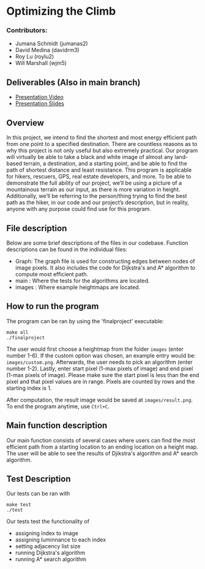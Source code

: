 # Optimizing the Climb
### Contributors: 
* Jumana Schmidt (jumanas2)
* David Medina (davidrm3)
* Roy Lu (roylu2)
* Will Marshall (wjm5)

## Deliverables (Also in main branch)
* [Presentation Video](https://www.youtube.com/watch?v=vRzmfvQZMzo&ab_channel=WilliamMarshall)
* [Presentation Slides](https://docs.google.com/presentation/d/1FTFySXaA5yO_qtD9PHo1kwkYB0B3H1eW/edit?usp=sharing&ouid=102768588260919984611&rtpof=true&sd=true)

## Overview
In this project, we intend to find the shortest and most energy efficient path from one point to a specified destination. There are countless reasons as to why this project is not only useful but also extremely practical. Our program will virtually be able to take a black and white image of almost any land-based terrain, a destination, and a starting point, and be able to find the path of shortest distance and least resistance. This program is applicable for hikers, rescuers, GPS, real estate developers, and more. To be able to demonstrate the full ability of our project, we’ll be using a picture of a mountainous terrain as our input, as there is more variation in height. Additionally, we’ll be referring to the person/thing trying to find the best path as the hiker, in our code and our project’s description, but in reality, anyone with any purpose could find use for this program.

## File description
Below are some brief descriptions of the files in our codebase.  Function descriptions can be found in the individual files:
* Graph: The graph file is used for constructing edges between nodes of image pixels. It also includes the code for Dijkstra's and A* algorithm to compute most efficient path.
* main : Where the tests for the algorithms are located.
* images : Where example heightmaps are located.

## How to run the program
The program can be ran by using the 'finalproject' executable:
```
make all
./finalproject
```
The user would first choose a heightmap from the folder `images` (enter number 1-6). If the custom option was chosen, an example entry would be: `images/custom.png`.
Afterwards, the user needs to pick an algorithm (enter number 1-2). Lastly, enter start pixel (1-max pixels of image) and end pixel (1-max pixels of image). Please make sure the start pixel is less than the end pixel and that pixel values are in range. Pixels are counted by rows and the starting index is 1.
 
After computation, the result image would be saved at `images/result.png`.  
To end the program anytime, use `Ctrl+C`.

## Main function description
Our main function consists of several cases where users can find the most efficient path from a starting location to an ending location on a height map.  
The user will be able to see the results of Djikstra's algorithm and A* search algorithm.

## Test Description
Our tests can be ran with
```
make test
./test
```  
Our tests test the functionality of
* assigning index to image
* assigning luminnance to each index
* setting adjacency list size
* running Dijkstra's algorithm
* running A* search algorithm